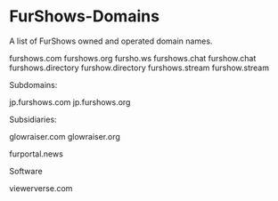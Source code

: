 # FurShows-Domains
A list of FurShows owned and operated domain names.

furshows.com
furshows.org
fursho.ws
furshows.chat
furshow.chat
furshows.directory
furshow.directory
furshows.stream
furshow.stream


Subdomains:

jp.furshows.com
jp.furshows.org

Subsidiaries:

glowraiser.com
glowraiser.org

furportal.news

Software

viewerverse.com
